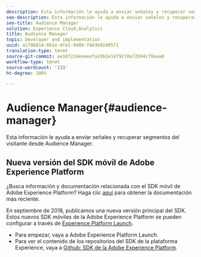 ```yaml
---
description: Esta información le ayuda a enviar señales y recuperar segmentos del visitante desde Audience Manager.
seo-description: Esta información le ayuda a enviar señales y recuperar segmentos del visitante desde Audience Manager.
seo-title: Audience Manager
solution: Experience Cloud,Analytics
title: Audience Manager
topic: Developer and implementation
uuid: a1f86814-6b1e-4fe1-9400-f443b92405f1
translation-type: tm+mt
source-git-commit: ae16f224eeaeefa29b2e1479270a72694c79aaa0
workflow-type: tm+mt
source-wordcount: '133'
ht-degree: 100%

---
```



# Audience Manager{#audience-manager}

Esta información le ayuda a enviar señales y recuperar segmentos del visitante desde Audience Manager.

## Nueva versión del SDK móvil de Adobe Experience Platform

¿Busca información y documentación relacionada con el SDK móvil de Adobe Experience Platform? Haga clic [aquí](https://aep-sdks.gitbook.io/docs/) para obtener la documentación más reciente.

En septiembre de 2018, publicamos una nueva versión principal del SDK. Estos nuevos SDK móviles de la Adobe Experience Platform se pueden configurar a través de [Experience Platform Launch](https://www.adobe.com/es/experience-platform/launch.html).

* Para empezar, vaya a Adobe Experience Platform Launch.
* Para ver el contenido de los repositorios del SDK de la plataforma Experience, vaya a [Github: SDK de la Adobe Experience Platform](https://github.com/Adobe-Marketing-Cloud/acp-sdks).

